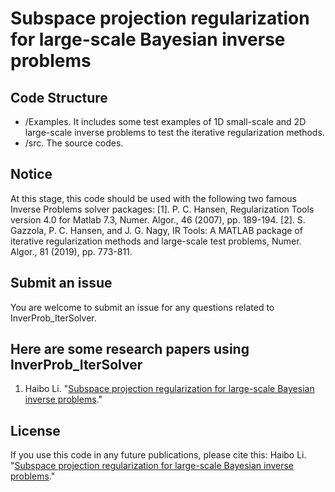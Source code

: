 # Subspace projection regularization for large-scale Bayesian inverse problems





## Code Structure
* /Examples. It includes some test examples of 1D small-scale and 2D large-scale inverse problems to test the iterative regularization methods.
* /src. The source codes. 
    

## Notice
At this stage, this code should be used with the following two famous Inverse Problems solver packages:
[1]. P. C. Hansen, Regularization Tools version 4.0 for Matlab 7.3, Numer. Algor., 46 (2007), pp. 189-194.
[2]. S. Gazzola, P. C. Hansen, and J. G. Nagy, IR Tools: A MATLAB package of iterative regularization methods and large-scale test problems, Numer. Algor., 81 (2019), pp. 773-811.


## Submit an issue
You are welcome to submit an issue for any questions related to InverProb_IterSolver. 

## Here are some research papers using InverProb_IterSolver
1. Haibo Li. "[Subspace projection regularization for large-scale Bayesian inverse problems](https://arxiv.org/pdf/xx.pdf)."

## License
If you use this code in any future publications, please cite this:
Haibo Li. "[Subspace projection regularization for large-scale Bayesian inverse problems](https://arxiv.org/pdf/xx.pdf)."